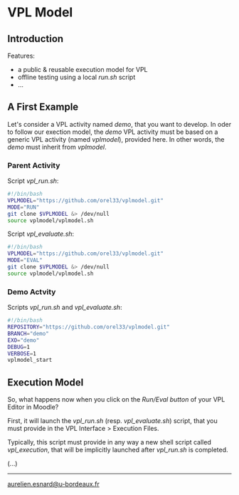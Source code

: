 # VPL Model

## Introduction

Features:
* a public & reusable execution model for VPL
* offline testing using a local *run.sh* script
* ...

## A First Example

Let's consider a VPL activity named *demo*, that you want to develop. In oder to follow our exection model, the *demo* VPL activity must be based on a generic VPL activity (named *vplmodel*), provided here. In other words, the *demo* must inherit from *vplmodel*.

### Parent Activity

Script *vpl_run.sh*:

```bash
#!/bin/bash
VPLMODEL="https://github.com/orel33/vplmodel.git"
MODE="RUN"
git clone $VPLMODEL &> /dev/null
source vplmodel/vplmodel.sh
```

Script *vpl_evaluate.sh*:

```bash
#!/bin/bash
VPLMODEL="https://github.com/orel33/vplmodel.git"
MODE="EVAL"
git clone $VPLMODEL &> /dev/null
source vplmodel/vplmodel.sh
```

### Demo Actvity

Scripts *vpl_run.sh* and *vpl_evaluate.sh*:

```bash
#!/bin/bash
REPOSITORY="https://github.com/orel33/vplmodel.git"
BRANCH="demo"
EXO="demo"
DEBUG=1
VERBOSE=1
vplmodel_start
```

## Execution Model

So, what happens now when you click on the *Run/Eval button* of your VPL Editor in Moodle?

First, it will launch the *vpl_run.sh* (resp. *vpl_evaluate.sh*) script, that you must provide in the VPL Interface > Execution Files.

Typically, this script must provide in any way a new shell script called *vpl_execution*, that will be implicitly launched after *vpl_run.sh* is completed.
 
 (...)

---
aurelien.esnard@u-bordeaux.fr
